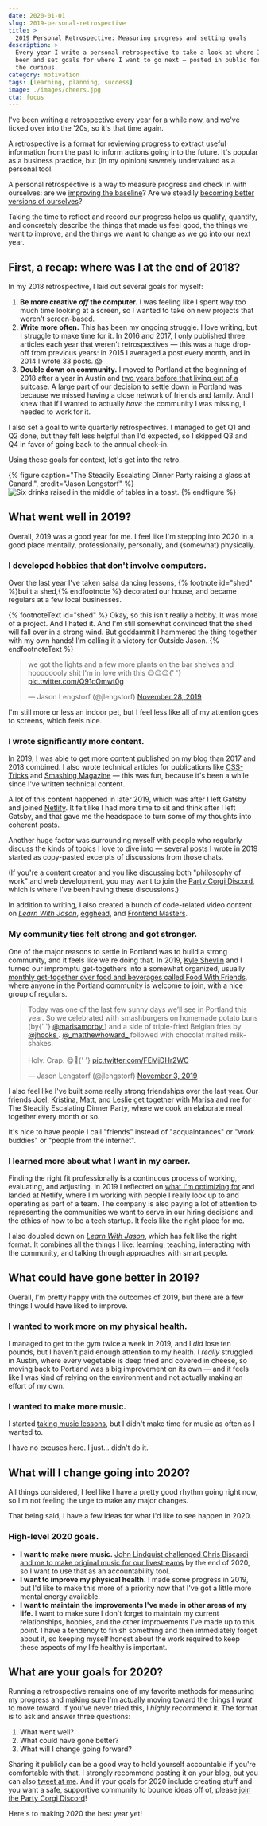 ```yaml
---
date: 2020-01-01
slug: 2019-personal-retrospective
title: >
  2019 Personal Retrospective: Measuring progress and setting goals
description: >
  Every year I write a personal retrospective to take a look at where I've 
  been and set goals for where I want to go next — posted in public for 
  the curious.
category: motivation
tags: [learning, planning, success]
image: ./images/cheers.jpg
cta: focus
---
```


I've been writing a [retrospective](https://lengstorf.com/2016-personal-retrospective/) [every](/2017-personal-retrospective/) [year](/2018-personal-retrospective/) for a while now, and we've ticked over into the '20s, so it's that time again.

A retrospective is a format for reviewing progress to extract useful information from the past to inform actions going into the future. It's popular as a business practice, but (in my opinion) severely undervalued as a personal tool.

A personal retrospective is a way to measure progress and check in with ourselves: are we [improving the baseline](/baseline/)? Are we steadily [becoming better versions of ourselves](/keeping-score/)?

Taking the time to reflect and record our progress helps us qualify, quantify, and concretely describe the things that made us feel good, the things we want to improve, and the things we want to change as we go into our next year.

## First, a recap: where was I at the end of 2018?

In my 2018 retrospective, I laid out several goals for myself:

1. **Be more creative _off_ the computer.** I was feeling like I spent way too much time looking at a screen, so I wanted to take on new projects that weren't screen-based.
2. **Write more often.** This has been my ongoing struggle. I love writing, but I struggle to make time for it. In 2016 and 2017, I only published three articles each year that weren't retrospectives — this was a huge drop-off from previous years: in 2015 I averaged a post every month, and in 2014 I wrote 33 posts. 😱
3. **Double down on community.** I moved to Portland at the beginning of 2018 after a year in Austin and [two years before that living out of a suitcase](https://lengstorf.com/two-years-in-airbnbs/). A large part of our decision to settle down in Portland was because we missed having a close network of friends and family. And I knew that if I wanted to actually _have_ the community I was missing, I needed to work for it.

I also set a goal to write quarterly retrospectives. I managed to get Q1 and Q2 done, but they felt less helpful than I'd expected, so I skipped Q3 and Q4 in favor of going back to the annual check-in.

Using these goals for context, let's get into the retro.

{% figure
  caption="The Steadily Escalating Dinner Party raising a glass at Canard.",
  credit="Jason Lengstorf"
%}
  ![Six drinks raised in the middle of tables in a toast.](images/cheers.jpg)
{% endfigure %}

## What went well in 2019?

Overall, 2019 was a good year for me. I feel like I'm stepping into 2020 in a good place mentally, professionally, personally, and (somewhat) physically.

### I developed hobbies that don't involve computers.

Over the last year I've taken salsa dancing lessons, {% footnote id="shed" %}built a shed,{% endfootnote %} decorated our house, and became regulars at a few local businesses.

{% footnoteText id="shed" %}
  Okay, so this isn't really a hobby. It was more of a project. And I hated it. And I'm still somewhat convinced that the shed will fall over in a strong wind. But goddammit I hammered the thing together with my own hands! I'm calling it a victory for Outside Jason.
{% endfootnoteText %}

<blockquote class="twitter-tweet">
  <p lang="en" dir="ltr">
    we got the lights and a few more plants on the bar shelves and hoooooooly
    shit I'm in love with this 😍😍😍{' '}
    <a href="https://t.co/Q91cOmwt0g">
      pic.twitter.com/Q91cOmwt0g
    </a>
  </p>
  — Jason Lengstorf (@jlengstorf) <a href="https://twitter.com/jlengstorf/status/1199936561640431617">November 28, 2019</a>
</blockquote><script async src="https://platform.twitter.com/widgets.js" charset="utf-8"></script> 

I'm still more or less an indoor pet, but I feel less like all of my attention goes to screens, which feels nice.

### I wrote significantly more content.

In 2019, I was able to get more content published on my blog than 2017 and 2018 combined. I also wrote technical articles for publications like [CSS-Tricks](https://css-tricks.com/how-to-modify-nodes-in-an-abstract-syntax-tree/) and [Smashing Magazine](https://www.smashingmagazine.com/2019/12/dynamic-async-functionality-jamsstack-websites/) — this was fun, because it's been a while since I've written technical content.

A lot of this content happened in later 2019, which was after I left Gatsby and joined [Netlify](https://www.netlify.com/?utm_source=lengstorf-com&utm_medium=2019-retro-jl&utm_campaign=devex). It felt like I had more time to sit and think after I left Gatsby, and that gave me the headspace to turn some of my thoughts into coherent posts.

Another huge factor was surrounding myself with people who regularly discuss the kinds of topics I love to dive into — several posts I wrote in 2019 started as copy-pasted excerpts of discussions from those chats.

(If you're a content creator and you like discussing both "philosophy of work" and web development, you may want to join the [Party Corgi Discord](https://jason.energy/pcn), which is where I've been having these discussions.)

In addition to writing, I also created a bunch of code-related video content on _[Learn With Jason](https://www.learnwithjason.dev/)_, [egghead](https://egghead.io/instructors/jason-lengstorf), and [Frontend Masters](https://frontendmasters.com/teachers/jason-lengstorf/).

### My community ties felt strong and got stronger.

One of the major reasons to settle in Portland was to build a strong community, and it feels like we're doing that. In 2019, [Kyle Shevlin](https://kyleshevlin.com/) and I turned our impromptu get-togethers into a somewhat organized, usually [monthly get-together over food and beverages called Food With Friends](https://tinyletter.com/foodwithfriends), where anyone in the Portland community is welcome to join, with a nice group of regulars.

<blockquote class="twitter-tweet">
  <p lang="en" dir="ltr">
    Today was one of the last few sunny days we’ll see in Portland this year. So
    we celebrated with smashburgers on homemade potato buns (by{' '}
    <a href="https://twitter.com/marisamorby">
      @marisamorby
    </a>
    ) and a side of triple-fried Belgian fries by <a href="https://twitter.com/jhooks">
      @jhooks
    </a>. <a href="https://twitter.com/_matthewhoward_">
      @_matthewhoward_
    </a> followed with chocolat malted milkshakes.
    <br />
    <br />
    Holy. Crap. 😋🤤{' '}
    <a href="https://t.co/FEMjDHr2WC">
      pic.twitter.com/FEMjDHr2WC
    </a>
  </p>
  — Jason Lengstorf (@jlengstorf) <a href="https://twitter.com/jlengstorf/status/1190826187943104512">November 3, 2019</a>
</blockquote>

I also feel like I've built some really strong friendships over the last year. Our friends [Joel](https://twitter.com/jhooks), [Kristina](https://twitter.com/visualempathy), [Matt](https://twitter.com/_matthewhoward_), and [Leslie](https://twitter.com/lwaara) get together with [Marisa](https://twitter.com/marisamorby) and me for The Steadily Escalating Dinner Party, where we cook an elaborate meal together every month or so.

It's nice to have people I call "friends" instead of "acquaintances" or "work buddies" or "people from the internet".

### I learned more about what I want in my career.

Finding the right fit professionally is a continuous process of working, evaluating, and adjusting. In 2019 I reflected on [what I'm optimizing for](/what-are-you-optimizing-for/) and landed at Netlify, where I'm working with people I really look up to and operating as part of a team. The company is also paying a lot of attention to representing the communities we want to serve in our hiring decisions and the ethics of how to be a tech startup. It feels like the right place for me.

I also doubled down on _[Learn With Jason](https://www.learnwithjason.dev/)_, which has felt like the right format. It combines all the things I like: learning, teaching, interacting with the community, and talking through approaches with smart people.

## What could have gone better in 2019?

Overall, I'm pretty happy with the outcomes of 2019, but there are a few things I would have liked to improve.

### I wanted to work more on my physical health.

I managed to get to the gym twice a week in 2019, and I _did_ lose ten pounds, but I haven't paid enough attention to my health. I _really_ struggled in Austin, where every vegetable is deep fried and covered in cheese, so moving back to Portland was a big improvement on its own — and it feels like I was kind of relying on the environment and not actually making an effort of my own.

### I wanted to make more music.

I started [taking music lessons](https://www.learnwithjason.dev/make-a-beat-from-scratch-in-logic-pro-x), but I didn't make time for music as often as I wanted to.

I have no excuses here. I just... didn't do it.

## What will I change going into 2020?

All things considered, I feel like I have a pretty good rhythm going right now, so I'm not feeling the urge to make any major changes.

That being said, I have a few ideas for what I'd like to see happen in 2020.

### High-level 2020 goals.

- **I want to make more music.** [John Lindquist challenged Chris Biscardi and me to make original music for our livestreams](https://twitter.com/johnlindquist/status/1190028068481572864) by the end of 2020, so I want to use that as an accountability tool.
- **I want to improve my physical health.** I made some progress in 2019, but I'd like to make this more of a priority now that I've got a little more mental energy available.
- **I want to maintain the improvements I've made in other areas of my life.** I want to make sure I don't forget to maintain my current relationships, hobbies, and the other improvements I've made up to this point. I have a tendency to finish something and then immediately forget about it, so keeping myself honest about the work required to keep these aspects of my life healthy is important.

## What are your goals for 2020?

Running a retrospective remains one of my favorite methods for measuring my progress and making sure I'm actually moving toward the things I _want_ to move toward. If you've never tried this, I _highly_ recommend it. The format is to ask and answer three questions:

1. What went well?
2. What could have gone better?
3. What will I change going forward?

Sharing it publicly can be a good way to hold yourself accountable if you're comfortable with that. I strongly recommend posting it on your blog, but you can also [tweet at me](https://twitter.com/jlengstorf). And if your goals for 2020 include creating stuff and you want a safe, supportive community to bounce ideas off of, please [join the Party Corgi Discord](https://jason.energy/pcn)!

Here's to making 2020 the best year yet!
